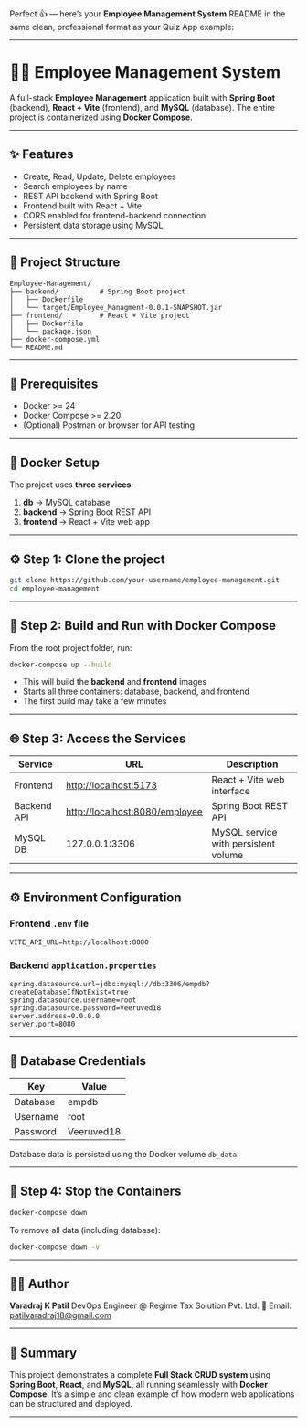 Perfect 👍 — here’s your **Employee Management System** README in the same clean, professional format as your Quiz App example:

---

# 🧑‍💼 Employee Management System


A full-stack **Employee Management** application built with **Spring Boot** (backend), **React + Vite** (frontend), and **MySQL** (database).
The entire project is containerized using **Docker Compose**.

---

## ✨ Features

* Create, Read, Update, Delete employees
* Search employees by name
* REST API backend with Spring Boot
* Frontend built with React + Vite
* CORS enabled for frontend-backend connection
* Persistent data storage using MySQL

---

## 🧱 Project Structure

```
Employee-Management/
├── backend/          # Spring Boot project
│   ├── Dockerfile
│   └── target/Employee_Managment-0.0.1-SNAPSHOT.jar
├── frontend/         # React + Vite project
│   ├── Dockerfile
│   └── package.json
├── docker-compose.yml
└── README.md
```

---

## 🧩 Prerequisites

* Docker >= 24
* Docker Compose >= 2.20
* (Optional) Postman or browser for API testing

---

## 🐳 Docker Setup

The project uses **three services**:

1. **db** → MySQL database
2. **backend** → Spring Boot REST API
3. **frontend** → React + Vite web app

---

## ⚙️ Step 1: Clone the project

```bash
git clone https://github.com/your-username/employee-management.git
cd employee-management
```

---

## 🧰 Step 2: Build and Run with Docker Compose

From the root project folder, run:

```bash
docker-compose up --build
```

* This will build the **backend** and **frontend** images
* Starts all three containers: database, backend, and frontend
* The first build may take a few minutes

---

## 🌐 Step 3: Access the Services

| Service     | URL                                                              | Description                          |
| ----------- | ---------------------------------------------------------------- | ------------------------------------ |
| Frontend    | [http://localhost:5173](http://localhost:5173)                   | React + Vite web interface           |
| Backend API | [http://localhost:8080/employee](http://localhost:8080/employee) | Spring Boot REST API                 |
| MySQL DB    | 127.0.0.1:3306                                                   | MySQL service with persistent volume |

---

## ⚙️ Environment Configuration

### Frontend `.env` file

```env
VITE_API_URL=http://localhost:8080
```

### Backend `application.properties`

```properties
spring.datasource.url=jdbc:mysql://db:3306/empdb?createDatabaseIfNotExist=true
spring.datasource.username=root
spring.datasource.password=Veeruved18
server.address=0.0.0.0
server.port=8080
```

---

## 🧱 Database Credentials

| Key      | Value      |
| -------- | ---------- |
| Database | empdb      |
| Username | root       |
| Password | Veeruved18 |

Database data is persisted using the Docker volume `db_data`.

---

## 🧹 Step 4: Stop the Containers

```bash
docker-compose down
```

To remove all data (including database):

```bash
docker-compose down -v
```

---

## 🧑‍💻 Author

**Varadraj K Patil**
DevOps Engineer @ Regime Tax Solution Pvt. Ltd.
📧 Email: [patilvaradraj18@gmail.com](mailto:patilvaradraj18@gmail.com)

---

## 🏁 Summary

This project demonstrates a complete **Full Stack CRUD system** using
**Spring Boot**, **React**, and **MySQL**, all running seamlessly with **Docker Compose**.
It’s a simple and clean example of how modern web applications can be structured and deployed.

---
